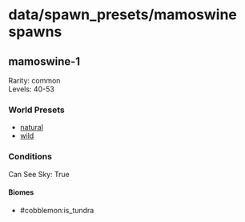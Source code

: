 # data/spawn_presets/mamoswine spawns  
  
## mamoswine-1  
Rarity: common  
Levels: 40-53  
  
### World Presets  
* [natural](/data/world_presets/natural.md)  
* [wild](/data/world_presets/wild.md)  
  
### Conditions  
Can See Sky: True  
  
#### Biomes  
  * #cobblemon:is_tundra
  
